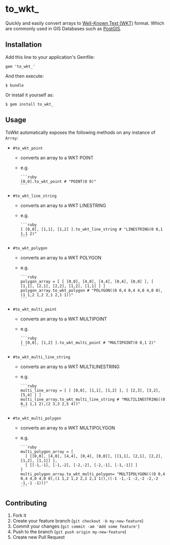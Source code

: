 # to_wkt_ 

Quickly and easily convert arrays to [Well-Known Text (WKT)] format.  Which are
commonly used in GIS Databases such as [PostGIS].

## Installation

Add this line to your application's Gemfile:

    gem 'to_wkt_'

And then execute:

    $ bundle

Or install it yourself as:

    $ gem install to_wkt_

## Usage

ToWkt automatically exposes the following methods on any instance of `Array`:

- `#to_wkt_point`
  - converts an array to a WKT POINT 
  - e.g.

        ```ruby
        [0,0].to_wkt_point # "POINT(0 0)"
        ```

- `#to_wkt_line_string`
  - converts an array to a WKT LINESTRING 
  - e.g.

        ```ruby
        [ [0,0], [1,1], [1,2] ].to_wkt_line_string # "LINESTRING(0 0,1 1,1 2)"
        ```

- `#to_wkt_polygon`
  - converts an array to a WKT POLYGON
  - e.g.

        ```ruby 
        polygon_array = [ [ [0,0], [4,0], [4,4], [0,4], [0,0] ], [ [1,1], [2,1], [2,2], [1,2], [1,1] ] ]
        polygon_array.to_wkt_polygon # "POLYGON((0 0,4 0,4 4,0 4,0 0),(1 1,2 1,2 2,1 2,1 1))"
        ```

- `#to_wkt_multi_point`
  - converts an array to a WKT MULTIPOINT 
  - e.g.

        ```ruby
        [ [0,0], [1,2] ].to_wkt_multi_point # "MULTIPOINT(0 0,1 2)"
        ```

- `#to_wkt_multi_line_string`
  - converts an array to a WKT MULTILINESTRING 
  - e.g.

        ```ruby
        multi_line_array = [ [ [0,0], [1,1], [1,2] ], [ [2,3], [3,2], [5,4] ] ]
        multi_line_array.to_wkt_multi_line_string # "MULTILINESTRING((0 0,1 1,1 2),(2 3,3 2,5 4))"
        ```

- `#to_wkt_multi_polygon`
  - converts an array to a WKT MULTIPOLYGON 
  - e.g.

        ```ruby
        multi_polygon_array = [ 
          [ [[0,0], [4,0], [4,4], [0,4], [0,0]], [[1,1], [2,1], [2,2], [1,2], [1,1]] ], 
          [ [[-1,-1], [-1,-2], [-2,-2], [-2,-1], [-1,-1]] ] 
        ]
        multi_polygon_array.to_wkt_multi_polygon= "MULTIPOLYGON(((0 0,4 0,4 4,0 4,0 0),(1 1,2 1,2 2,1 2,1 1)),((-1 -1,-1 -2,-2 -2,-2 -1,-1 -1)))" 
        ```

## Contributing

1. Fork it
2. Create your feature branch (`git checkout -b my-new-feature`)
3. Commit your changes (`git commit -am 'Add some feature'`)
4. Push to the branch (`git push origin my-new-feature`)
5. Create new Pull Request

[Well-Known Text (WKT)]: http://en.wikipedia.org/wiki/Well-known_text
[PostGIS]: http://postgis.refractions.net/documentation/manual-1.3SVN/ch04.html#id2726203
